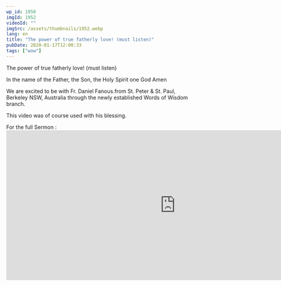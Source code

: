 ```yaml
---
wp_id: 1950
imgId: 1952
videoId: ""
imgSrc: /assets/thumbnails/1952.webp
lang: en
title: "The power of true fatherly love! (must listen)"
pubDate: 2020-01-17T12:00:33
tags: ["wow"]
---
```


<!-- page: 6 -->

<p>The power of true fatherly love! (must listen)</p>
<p>In the name of the Father, the Son, the Holy Spirit one God Amen</p>
<p>We are excited to be with Fr. Daniel Fanous.from St. Peter &amp; St. Paul, Berkeley NSW, Australia through the newly established Words of Wisdom branch.</p>
<p>This video was of course used with his blessing.</p>
<p>For the full Sermon :<br />
<iframe loading="lazy" title="SUNDAY HOMILIES: The Love of a Father (Fr. Daniel Fanous) by Upper Room Media" width="900" height="400" scrolling="no" frameborder="no" src="https://w.soundcloud.com/player/?visual=true&url=https%3A%2F%2Fapi.soundcloud.com%2Ftracks%2F341110204&show_artwork=true&maxwidth=900&maxheight=1000&dnt=1"></iframe></p>
